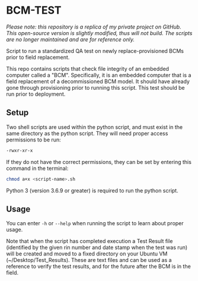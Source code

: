 # BCM-TEST
_Please note: this repository is a replica of my private project on GitHub. This open-source version is slightly modified, thus will not build. The scripts are no longer maintained and are for reference only._

Script to run a standardized QA test on newly replace-provisioned BCMs prior to field replacement.

This repo contains scripts that check file integrity of an embedded computer called a "BCM".  Specifically, it is an embedded computer that is a field replacement of a decommissioned BCM model.  It should have already gone through provisioning prior to running this script.  This test should be run prior to deployment.
## Setup

Two shell scripts are used within the python script, and must exist in the same directory as the python script.  They will need proper access permissions to be run:
```bash
-rwxr-xr-x
```
If they do not have the correct permissions, they can be set by entering this command in the terminal:
```bash
chmod a+x <script-name>.sh
```
Python 3 (version 3.6.9 or greater) is required to run the python script.

## Usage

You can enter `-h` or `--help` when running the script to learn about proper usage.

Note that when the script has completed execution a Test Result file (identified by the given rin number and date stamp when the test was run) will be created and moved to a fixed directory on your Ubuntu VM (~/Desktop/Test_Results).  These are text files and can be used as a reference to verify the test results, and for the future after the BCM is in the field.

